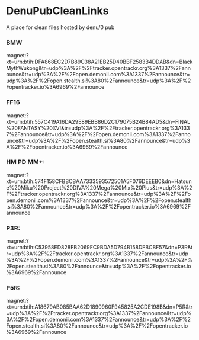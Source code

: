 # DenuPubCleanLinks
A place for clean files hosted by denu\/0 pub

### BMW
magnet:?xt=urn:btih:DFA868EC2D7B89C38A21EB25D40BBF2583B4DDAB&dn=BlackMythWukong&tr=udp%3A%2F%2Ftracker.opentrackr.org%3A1337%2Fannounce&tr=udp%3A%2F%2Fopen.demonii.com%3A1337%2Fannounce&tr=udp%3A%2F%2Fopen.stealth.si%3A80%2Fannounce&tr=udp%3A%2F%2Fopentracker.io%3A6969%2Fannounce

### FF16
magnet:?xt=urn:btih:557C419A16DA29E89EBB86D2C179075B24B84AD5&dn=FINAL%20FANTASY%20XVI&tr=udp%3A%2F%2Ftracker.opentrackr.org%3A1337%2Fannounce&tr=udp%3A%2F%2Fopen.demonii.com%3A1337%2Fannounce&tr=udp%3A%2F%2Fopen.stealth.si%3A80%2Fannounce&tr=udp%3A%2F%2Fopentracker.io%3A6969%2Fannounce

### HM PD MM+:
magnet:?xt=urn:btih:574F158CFBBCBAA7333593572501A5F076DEEEB0&dn=Hatsune%20Miku%20Project%20DIVA%20Mega%20Mix%20Plus&tr=udp%3A%2F%2Ftracker.opentrackr.org%3A1337%2Fannounce&tr=udp%3A%2F%2Fopen.demonii.com%3A1337%2Fannounce&tr=udp%3A%2F%2Fopen.stealth.si%3A80%2Fannounce&tr=udp%3A%2F%2Fopentracker.io%3A6969%2Fannounce

### P3R:
magnet:?xt=urn:btih:C53958ED828FB2069FC9BDA5D794B158DFBCBF57&dn=P3R&tr=udp%3A%2F%2Ftracker.opentrackr.org%3A1337%2Fannounce&tr=udp%3A%2F%2Fopen.demonii.com%3A1337%2Fannounce&tr=udp%3A%2F%2Fopen.stealth.si%3A80%2Fannounce&tr=udp%3A%2F%2Fopentracker.io%3A6969%2Fannounce

### P5R:
magnet:?xt=urn:btih:A18679AB085BAA62D1890960F945825A2CDE198B&dn=P5R&tr=udp%3A%2F%2Ftracker.opentrackr.org%3A1337%2Fannounce&tr=udp%3A%2F%2Fopen.demonii.com%3A1337%2Fannounce&tr=udp%3A%2F%2Fopen.stealth.si%3A80%2Fannounce&tr=udp%3A%2F%2Fopentracker.io%3A6969%2Fannounce
